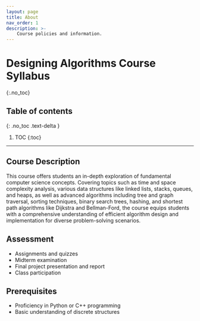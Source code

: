 ```yaml
---
layout: page
title: About
nav_order: 1
description: >-
    Course policies and information.
---
```


# Designing Algorithms Course Syllabus
{:.no_toc}

## Table of contents
{: .no_toc .text-delta }

1. TOC
{:toc}

---

## Course Description
This course offers students an in-depth exploration of fundamental computer science concepts. Covering topics such as time and space complexity analysis, various data structures like linked lists, stacks, queues, and heaps, as well as advanced algorithms including tree and graph traversal, sorting techniques, binary search trees, hashing, and shortest path algorithms like Dijkstra and Bellman-Ford, the course equips students with a comprehensive understanding of efficient algorithm design and implementation for diverse problem-solving scenarios.

## Assessment
- Assignments and quizzes
- Midterm examination
- Final project presentation and report
- Class participation

## Prerequisites
- Proficiency in Python or C++ programming
- Basic understanding of discrete structures
